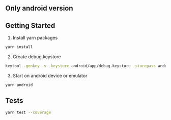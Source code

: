 ## Only android version

## Getting Started

1. Install yarn packages
```sh
yarn install
```


2. Create debug.keystore
```sh
keytool -genkey -v -keystore android/app/debug.keystore -storepass android -alias androiddebugkey1 -keypass android -keyalg RSA -keysize 2048 -validity 10000
```

3. Start on android device or emulator
```sh
yarn android
```

## Tests

```sh
yarn test --coverage
```
